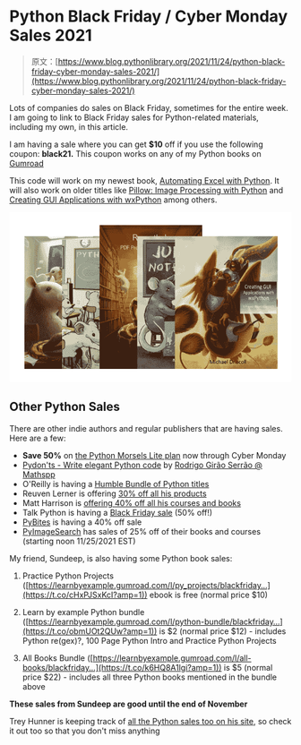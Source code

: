 # Python Black Friday / Cyber Monday Sales 2021

> 原文：[https://www.blog.pythonlibrary.org/2021/11/24/python-black-friday-cyber-monday-sales-2021/](https://www.blog.pythonlibrary.org/2021/11/24/python-black-friday-cyber-monday-sales-2021/)

Lots of companies do sales on Black Friday, sometimes for the entire week. I am going to link to Black Friday sales for Python-related materials, including my own, in this article.

I am having a sale where you can get **$10** off if you use the following coupon: **black21\.** This coupon works on any of my Python books on [Gumroad](https://app.gumroad.com/driscollis)

This code will work on my newest book, [Automating Excel with Python](https://driscollis.gumroad.com/l/openpyxl). It will also work on older titles like [Pillow: Image Processing with Python](https://gum.co/pypillow) and [Creating GUI Applications with wxPython](https://gum.co/Eogsr) among others.

![All My Python Books](img/6e471600b640dac4b1e6170877ae1e62.png)

## Other Python Sales

There are other indie authors and regular publishers that are having sales. Here are a few:

*   **Save 50%** on [the Python Morsels Lite plan](https://www.pythonmorsels.com/watch-python-screencasts/) now through Cyber Monday
*   [Pydon'ts - Write elegant Python code](https://leanpub.com/pydonts) by [Rodrigo Girão Serrão @ Mathspp](https://leanpub.com/u/mathspp)
*   O'Reilly is having a [Humble Bundle of Python titles](https://www.humblebundle.com/books/python-programming-oreilly-books)
*   Reuven Lerner is offering [30% off all his products](https://store.lerner.co.il/?coupon=BF2021)
*   Matt Harrison is [offering 40% off all his courses and books](https://store.metasnake.com/?coupon=BF40)
*   Talk Python is having a [Black Friday sale](https://talkpython.fm/black-friday) (50% off!)
*   [PyBites](https://pybit.es/black-friday-2021/) is having a 40% off sale
*   [PyImageSearch](https://www.pyimagesearch.com/books-and-courses/) has sales of 25% off of their books and courses (starting noon 11/25/2021 EST)

My friend, Sundeep, is also having some Python book sales:

1) Practice Python Projects ([https://learnbyexample.gumroad.com/l/py_projects/blackfriday…](https://t.co/cHxPJSxKcI?amp=1)) ebook is free (normal price $10)

2) Learn by example Python bundle ([https://learnbyexample.gumroad.com/l/python-bundle/blackfriday…](https://t.co/obmUOt2QUw?amp=1)) is $2 (normal price $12) - includes Python re(gex)?, 100 Page Python Intro and Practice Python Projects

3) All Books Bundle ([https://learnbyexample.gumroad.com/l/all-books/blackfriday…](https://t.co/k6HQ8A1lgi?amp=1)) is $5 (normal price $22) - includes all three Python books mentioned in the bundle above

**These sales from Sundeep are good until the end of November**

Trey Hunner is keeping track of [all the Python sales too on his site](https://treyhunner.com/2021/11/python-black-friday-and-cyber-monday-sales-2021/), so check it out too so that you don't miss anything